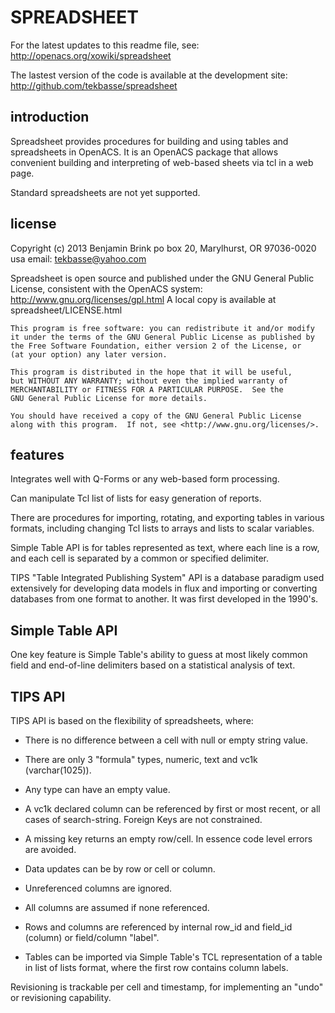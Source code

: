 SPREADSHEET
===========

For the latest updates to this readme file, see: http://openacs.org/xowiki/spreadsheet

The lastest version of the code is available at the development site:
 http://github.com/tekbasse/spreadsheet

introduction
------------

Spreadsheet provides procedures for building and using tables and 
spreadsheets in OpenACS. It is an OpenACS package that allows convenient 
building and interpreting of web-based sheets via tcl in a web page.

Standard spreadsheets are not yet supported.

license
-------
Copyright (c) 2013 Benjamin Brink
po box 20, Marylhurst, OR 97036-0020 usa
email: tekbasse@yahoo.com

Spreadsheet is open source and published under the GNU General Public License, consistent with the OpenACS system: http://www.gnu.org/licenses/gpl.html
A local copy is available at spreadsheet/LICENSE.html

    This program is free software: you can redistribute it and/or modify
    it under the terms of the GNU General Public License as published by
    the Free Software Foundation, either version 2 of the License, or
    (at your option) any later version.

    This program is distributed in the hope that it will be useful,
    but WITHOUT ANY WARRANTY; without even the implied warranty of
    MERCHANTABILITY or FITNESS FOR A PARTICULAR PURPOSE.  See the
    GNU General Public License for more details.

    You should have received a copy of the GNU General Public License
    along with this program.  If not, see <http://www.gnu.org/licenses/>.

features
--------

Integrates well with Q-Forms or any web-based form processing.

Can manipulate Tcl list of lists for easy generation of reports.

There are procedures for importing, rotating, and exporting tables
in various formats, including changing Tcl lists to arrays 
and lists to scalar variables.

Simple Table API is for tables represented as text, where each line is a row, and 
each cell is separated by a common or specified delimiter.

TIPS "Table Integrated Publishing System" API is a database
paradigm used extensively for developing data models in flux 
and importing or converting databases from one format to another.
It was first developed in the 1990's.


Simple Table API
----------------

One key feature is Simple Table's ability to guess at most likely common field
and end-of-line delimiters based on a statistical analysis of text.


TIPS API
--------

TIPS API is based on the flexibility of spreadsheets, where:

*   There is no difference between a cell with null or empty string value.

*   There are only 3 "formula" types, numeric, text and vc1k (varchar(1025)).

*   Any type can have an empty value.

*   A vc1k declared column can be referenced by first or most recent, 
    or all cases of search-string. Foreign Keys are not constrained.

*   A missing key returns an empty row/cell. In essence code level errors are avoided.

*   Data updates can be by row or cell or column.

*   Unreferenced columns are ignored. 

*   All columns are assumed if none referenced.

*   Rows and columns are referenced by internal row_id and field_id (column) or field/column "label".

*   Tables can be imported via Simple Table's TCL representation of a table in list of lists format,
    where the first row contains column labels.

Revisioning is trackable per cell and timestamp, for implementing an "undo" or revisioning capability.


